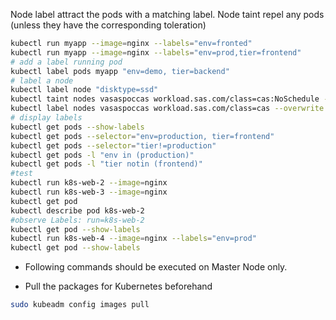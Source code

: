 Node label attract the pods with a matching label.
Node taint repel any pods (unless they have the corresponding toleration)
```bash
kubectl run myapp --image=nginx --labels="env=fronted"
kubectl run myapp --image=nginx --labels="env=prod,tier=frontend"
# add a label running pod
kubectl label pods myapp "env=demo, tier=backend"
# label a node
kubectl label node "disktype=ssd"
kubectl taint nodes vasaspoccas workload.sas.com/class=cas:NoSchedule --overwrite
kubectl label nodes vasaspoccas workload.sas.com/class=cas --overwrite
# display labels
kubectl get pods --show-labels
kubectl get pods --selector="env=production, tier=frontend"
kubectl get pods --selector="tier!=production"
kubectl get pods -l "env in (production)"
kubectl get pods -l "tier notin (frontend)"
#test
kubectl run k8s-web-2 --image=nginx
kubectl run k8s-web-3 --image=nginx
kubectl get pod
kubectl describe pod k8s-web-2
#observe Labels: run=k8s-web-2
kubectl get pod --show-labels
kubectl run k8s-web-4 --image=nginx --labels="env=prod"
kubectl get pod --show-labels
```
- Following commands should be executed on Master Node only.

- Pull the packages for Kubernetes beforehand

```bash
sudo kubeadm config images pull
```